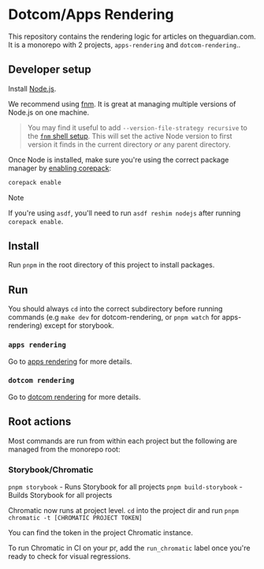 # Dotcom/Apps Rendering

This repository contains the rendering logic for articles on theguardian.com. It is a monorepo with 2 projects, `apps-rendering` and `dotcom-rendering`..

## Developer setup

Install [Node.js](https://nodejs.org).

We recommend using [fnm](https://github.com/Schniz/fnm). It is great at managing multiple versions of Node.js on one machine.

> You may find it useful to add `--version-file-strategy recursive` to the [`fnm` shell setup](https://github.com/Schniz/fnm?tab=readme-ov-file#shell-setup). This will set the active Node version to first version it finds in the current directory _or_ any parent directory.

Once Node is installed, make sure you're using the correct package manager by [enabling corepack](https://github.com/nodejs/corepack?tab=readme-ov-file#utility-commands):

```sh
corepack enable
```

> [!NOTE]
>
> If you're using `asdf`, you'll need to run `asdf reshim nodejs` after running `corepack enable`.

## Install

Run `pnpm` in the root directory of this project to install packages.

## Run

You should always `cd` into the correct subdirectory before running commands (e.g `make dev` for dotcom-rendering, or `pnpm watch` for apps-rendering) except for storybook.

### `apps rendering`

Go to [apps rendering](apps-rendering/README.md) for more details.

### `dotcom rendering`

Go to [dotcom rendering](dotcom-rendering/README.md) for more details.

## Root actions

Most commands are run from within each project but the following are managed from the monorepo root:

### Storybook/Chromatic

`pnpm storybook` - Runs Storybook for all projects
`pnpm build-storybook` - Builds Storybook for all projects

Chromatic now runs at project level. `cd` into the project dir and run `pnpm chromatic -t [CHROMATIC PROJECT TOKEN]`

You can find the token in the project Chromatic instance.

To run Chromatic in CI on your pr, add the `run_chromatic` label once you're ready to check for visual regressions.
